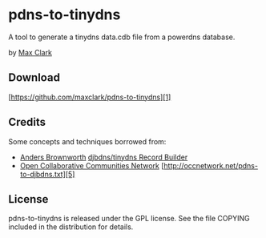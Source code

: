 # pdns-to-tinydns

A tool to generate a tinydns data.cdb file from a powerdns database.

by [Max Clark](http://www.clarksys.com)

## Download

[https://github.com/maxclark/pdns-to-tinydns][1]

## Credits

Some concepts and techniques borrowed from: 

* [Anders Brownworth][2] [djbdns/tinydns Record Builder][3]
* [Open Collaborative Communities Network][4] [http://occnetwork.net/pdns-to-djbdns.txt][5]

## License

pdns-to-tinydns is released under the GPL license. See the file COPYING included in the distribution for details.

[1]: https://github.com/maxclark/pdns-to-tinydns
[2]: http://anders.com/
[3]: http://anders.com/projects/sysadmin/djbdnsRecordBuilder/
[4]: http://occnetwork.net
[5]: http://occnetwork.net/pdns-to-djbdns.txt